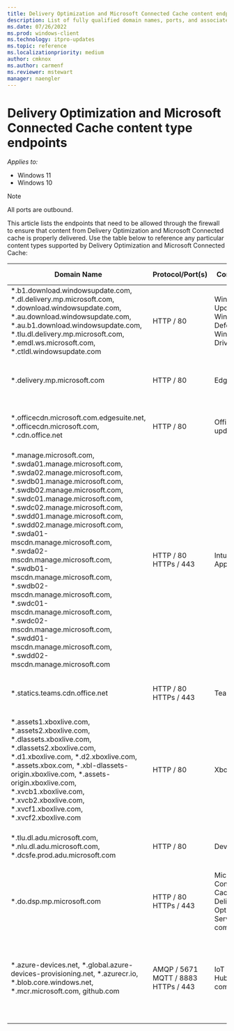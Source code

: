 ```yaml
---
title: Delivery Optimization and Microsoft Connected Cache content endpoints
description: List of fully qualified domain names, ports, and associated content types to use Delivery Optimization and Microsoft Connected Cache.
ms.date: 07/26/2022
ms.prod: windows-client
ms.technology: itpro-updates
ms.topic: reference
ms.localizationpriority: medium
author: cmknox
ms.author: carmenf
ms.reviewer: mstewart
manager: naengler
---
```


# Delivery Optimization and Microsoft Connected Cache content type endpoints

_Applies to:_

- Windows 11
- Windows 10

> [!NOTE]
> All ports are outbound.

This article lists the endpoints that need to be allowed through the firewall to ensure that content from Delivery Optimization and Microsoft Connected cache is properly delivered. Use the table below to reference any particular content types supported by Delivery Optimization and Microsoft Connected Cache:

|Domain Name  |Protocol/Port(s)  | Content Type | Additional Information | Version |
|---------|---------|---------------|-------------------|-----------------|
| *.b1.download.windowsupdate.com, *.dl.delivery.mp.microsoft.com, *.download.windowsupdate.com, *.au.download.windowsupdate.com, *.au.b1.download.windowsupdate.com, *.tlu.dl.delivery.mp.microsoft.com, *.emdl.ws.microsoft.com, *.ctldl.windowsupdate.com   |  HTTP / 80  | Windows Update </br> Windows Defender </br> Windows Drivers | [Complete list](/windows/privacy/manage-windows-2004-endpoints) of endpoints for Windows Update services and payload. | Microsoft Configuration Manager Distribution Point |
| *.delivery.mp.microsoft.com  |  HTTP / 80  | Edge Browser | [Complete list](/deployedge/microsoft-edge-security-endpoints) of endpoints for Edge Browser. | Microsoft Configuration Manager Distribution Point |
| *.officecdn.microsoft.com.edgesuite.net, *.officecdn.microsoft.com, *.cdn.office.net |  HTTP / 80  | Office CDN updates | [Complete list](/office365/enterprise/office-365-endpoints) of endpoints for Office CDN updates. | Microsoft Configuration Manager Distribution Point |
| *.manage.microsoft.com, *.swda01.manage.microsoft.com, *.swda02.manage.microsoft.com, *.swdb01.manage.microsoft.com, *.swdb02.manage.microsoft.com, *.swdc01.manage.microsoft.com, *.swdc02.manage.microsoft.com, *.swdd01.manage.microsoft.com, *.swdd02.manage.microsoft.com, *.swda01-mscdn.manage.microsoft.com, *.swda02-mscdn.manage.microsoft.com, *.swdb01-mscdn.manage.microsoft.com, *.swdb02-mscdn.manage.microsoft.com, *.swdc01-mscdn.manage.microsoft.com, *.swdc02-mscdn.manage.microsoft.com, *.swdd01-mscdn.manage.microsoft.com, *.swdd02-mscdn.manage.microsoft.com |  HTTP / 80 </br> HTTPs / 443  | Intune Win32 Apps | [Complete list](/mem/intune/fundamentals/intune-endpoints) of endpoints for Intune Win32 Apps updates. | Microsoft Configuration Manager Distribution Point |
| *.statics.teams.cdn.office.net |  HTTP / 80 </br> HTTPs / 443  | Teams | | Microsoft Configuration Manager Distribution Point |
| *.assets1.xboxlive.com, *.assets2.xboxlive.com, *.dlassets.xboxlive.com, *.dlassets2.xboxlive.com, *.d1.xboxlive.com, *.d2.xboxlive.com, *.assets.xbox.com, *.xbl-dlassets-origin.xboxlive.com, *.assets-origin.xboxlive.com, *.xvcb1.xboxlive.com, *.xvcb2.xboxlive.com, *.xvcf1.xboxlive.com, *.xvcf2.xboxlive.com |  HTTP / 80 | Xbox | | Microsoft Configuration Manager Distribution Point |
| *.tlu.dl.adu.microsoft.com, *.nlu.dl.adu.microsoft.com, *.dcsfe.prod.adu.microsoft.com |  HTTP / 80 | Device Update | [Complete list](/azure/iot-hub-device-update/) of endpoints for Device Update updates.  | Microsoft Configuration Manager Distribution Point |
| *.do.dsp.mp.microsoft.com |  HTTP / 80 </br> HTTPs / 443 | Microsoft Connected Cache -> Delivery Optimization Services communication | [Complete list](../do/waas-delivery-optimization-faq.yml) of endpoints for Delivery Optimization only.  | Microsoft Connected Cache Managed in Azure |
| *.azure-devices.net, *.global.azure-devices-provisioning.net, *.azurecr.io, *.blob.core.windows.net, *.mcr.microsoft.com, github.com |  AMQP / 5671 </br>  MQTT / 8883 </br> HTTPs / 443 | IoT Edge / IoT Hub communication| [Complete list](/azure/iot-hub/iot-hub-devguide-protocols) of Azure IoT Hub communication protocols and ports. [Azure IoT Guide](/azure/iot-hub/iot-hub-devguide-endpoints) to understanding Azure IoT Hub endpoints. | Microsoft Connected Cache Managed in Azure |

